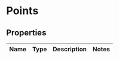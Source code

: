 
# Points

## Properties
Name | Type | Description | Notes
------------ | ------------- | ------------- | -------------




